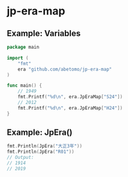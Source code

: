 # jp-era-map

## Example: Variables

```go
package main

import (
    "fmt"
    era "github.com/abetomo/jp-era-map"
)

func main() {
    // 1949
    fmt.Printf("%d\n", era.JpEraMap["S24"])
    // 2012
    fmt.Printf("%d\n", era.JpEraMap["H24"])
}
```

## Example: JpEra()

```go
fmt.Println(JpEra("大正3年"))
fmt.Println(JpEra("R01"))
// Output:
// 1914
// 2019
```
